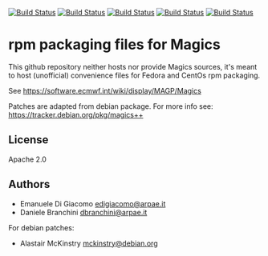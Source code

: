 [![Build Status](https://badges.herokuapp.com/travis/ARPA-SIMC/Magics-rpm?branch=master&env=DOCKER_IMAGE=centos:8&label=centos8)](https://travis-ci.org/ARPA-SIMC/Magics-rpm)
[![Build Status](https://badges.herokuapp.com/travis/ARPA-SIMC/Magics-rpm?branch=master&env=DOCKER_IMAGE=fedora:32&label=fedora32)](https://travis-ci.org/ARPA-SIMC/Magics-rpm)
[![Build Status](https://badges.herokuapp.com/travis/ARPA-SIMC/Magics-rpm?branch=master&env=DOCKER_IMAGE=fedora:33&label=fedora33)](https://travis-ci.org/ARPA-SIMC/Magics-rpm)
[![Build Status](https://badges.herokuapp.com/travis/ARPA-SIMC/Magics-rpm?branch=master&env=DOCKER_IMAGE=fedora:rawhide&label=fedorarawhide)](https://travis-ci.org/ARPA-SIMC/Magics-rpm)
[![Build Status](https://copr.fedorainfracloud.org/coprs/simc/stable/package/Magics/status_image/last_build.png)](https://copr.fedorainfracloud.org/coprs/simc/stable/package/Magics/)

# rpm packaging files for Magics



This github repository neither hosts nor provide Magics sources, it's meant to
host (unofficial) convenience files for Fedora and CentOs rpm packaging.

See https://software.ecmwf.int/wiki/display/MAGP/Magics

Patches are adapted from debian package.
For more info see: https://tracker.debian.org/pkg/magics++

## License

Apache 2.0

## Authors

* Emanuele Di Giacomo <edigiacomo@arpae.it>
* Daniele Branchini <dbranchini@arpae.it>

For debian patches:
* Alastair McKinstry <mckinstry@debian.org>
